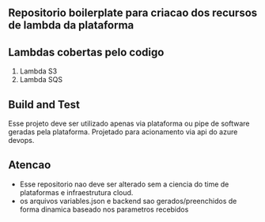 ## Repositorio boilerplate para criacao dos recursos de lambda da plataforma 

## Lambdas cobertas pelo codigo
1.	Lambda S3
2.	Lambda SQS

## Build and Test
Esse projeto deve ser utilizado apenas via plataforma ou pipe de software geradas pela plataforma.
Projetado para acionamento via api do azure devops.

## Atencao
- Esse repositorio nao deve ser alterado sem a ciencia do time de plataformas e infraestrutura cloud.
- os arquivos variables.json e backend sao gerados/preenchidos de forma dinamica baseado nos parametros recebidos

